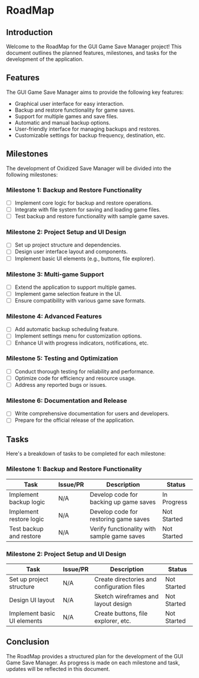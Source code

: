 # RoadMap

## Introduction
Welcome to the RoadMap for the GUI Game Save Manager project! This document outlines the planned features, milestones, and tasks for the development of the application.

## Features
The GUI Game Save Manager aims to provide the following key features:

- Graphical user interface for easy interaction.
- Backup and restore functionality for game saves.
- Support for multiple games and save files.
- Automatic and manual backup options.
- User-friendly interface for managing backups and restores.
- Customizable settings for backup frequency, destination, etc.

## Milestones
The development of Oxidized Save Manager will be divided into the following milestones:


### Milestone 1: Backup and Restore Functionality
- [ ] Implement core logic for backup and restore operations.
- [ ] Integrate with file system for saving and loading game files.
- [ ] Test backup and restore functionality with sample game saves.

### Milestone 2: Project Setup and UI Design
- [ ] Set up project structure and dependencies.
- [ ] Design user interface layout and components.
- [ ] Implement basic UI elements (e.g., buttons, file explorer).

### Milestone 3: Multi-game Support
- [ ] Extend the application to support multiple games.
- [ ] Implement game selection feature in the UI.
- [ ] Ensure compatibility with various game save formats.

### Milestone 4: Advanced Features
- [ ] Add automatic backup scheduling feature.
- [ ] Implement settings menu for customization options.
- [ ] Enhance UI with progress indicators, notifications, etc.

### Milestone 5: Testing and Optimization
- [ ] Conduct thorough testing for reliability and performance.
- [ ] Optimize code for efficiency and resource usage.
- [ ] Address any reported bugs or issues.

### Milestone 6: Documentation and Release
- [ ] Write comprehensive documentation for users and developers.
- [ ] Prepare for the official release of the application.

## Tasks
Here's a breakdown of tasks to be completed for each milestone:

### Milestone 1: Backup and Restore Functionality
| Task                              | Issue/PR |         Description                           | Status      |
|-----------------------------------|----------|-----------------------------------------------|-------------|
| Implement backup logic            | N/A      | Develop code for backing up game saves        | In Progress |
| Implement restore logic           | N/A      | Develop code for restoring game saves         | Not Started |
| Test backup and restore           | N/A      | Verify functionality with sample game saves   | Not Started |

### Milestone 2: Project Setup and UI Design
| Task                              | Issue/PR          | Description                          | Status      |
|-----------------------------------|------|---------------------------------------------------|-------------|
| Set up project structure          |  N/A | Create directories and configuration files        | Not Started |
| Design UI layout                  |  N/A | Sketch wireframes and layout design               | Not Started |
| Implement basic UI elements       |  N/A | Create buttons, file explorer, etc.               | Not Started |

<!-- Add more tasks for subsequent milestones -->

## Conclusion
The RoadMap provides a structured plan for the development of the GUI Game Save Manager. As progress is made on each milestone and task, updates will be reflected in this document.

